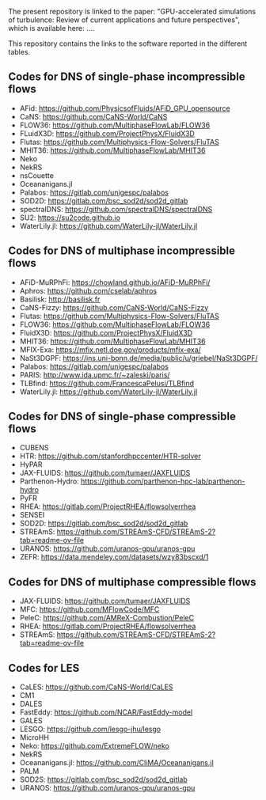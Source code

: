 The present repository is linked to the paper: "GPU-accelerated simulations of turbulence: Review of current applications and future perspectives", which is available here: 
....

This repository contains the links to the software reported in the different tables.

## Codes for DNS of single-phase incompressible flows
- AFid: https://github.com/PhysicsofFluids/AFiD_GPU_opensource
- CaNS: https://github.com/CaNS-World/CaNS
- FLOW36: https://github.com/MultiphaseFlowLab/FLOW36
- FLuidX3D:  https://github.com/ProjectPhysX/FluidX3D
- Flutas: https://github.com/Multiphysics-Flow-Solvers/FluTAS
- MHIT36: https://github.com/MultiphaseFlowLab/MHIT36
- Neko 
- NekRS
- nsCouette
- Oceananigans.jl 
- Palabos: https://gitlab.com/unigespc/palabos
- SOD2D: https://gitlab.com/bsc_sod2d/sod2d_gitlab
- spectralDNS: https://github.com/spectralDNS/spectralDNS
- SU2: https://su2code.github.io
- WaterLily.jl: https://github.com/WaterLily-jl/WaterLily.jl


## Codes for DNS of multiphase incompressible flows
- AFiD-MuRPhFi: https://chowland.github.io/AFiD-MuRPhFi/
- Aphros: https://github.com/cselab/aphros
- Basilisk: http://basilisk.fr
- CaNS-Fizzy: https://github.com/CaNS-World/CaNS-Fizzy
- Flutas: https://github.com/Multiphysics-Flow-Solvers/FluTAS
- FLOW36: https://github.com/MultiphaseFlowLab/FLOW36 
- FluidX3D: https://github.com/ProjectPhysX/FluidX3D
- MHIT36: https://github.com/MultiphaseFlowLab/MHIT36
- MFIX-Exa: https://mfix.netl.doe.gov/products/mfix-exa/
- NaSt3DGPF: https://ins.uni-bonn.de/media/public/u/griebel/NaSt3DGPF/
- Palabos: https://gitlab.com/unigespc/palabos
- PARIS: http://www.ida.upmc.fr/~zaleski/paris/
- TLBfind: https://github.com/FrancescaPelusi/TLBfind
- WaterLily.jl: https://github.com/WaterLily-jl/WaterLily.jl


## Codes for DNS of single-phase compressible flows
- CUBENS
- HTR: https://github.com/stanfordhpccenter/HTR-solver
- HyPAR
- JAX-FLUIDS: https://github.com/tumaer/JAXFLUIDS
- Parthenon-Hydro: https://github.com/parthenon-hpc-lab/parthenon-hydro
- PyFR
- RHEA: https://gitlab.com/ProjectRHEA/flowsolverrhea
- SENSEI
- SOD2D: https://gitlab.com/bsc_sod2d/sod2d_gitlab
- STREAmS: https://github.com/STREAmS-CFD/STREAmS-2?tab=readme-ov-file
- URANOS: https://github.com/uranos-gpu/uranos-gpu
- ZEFR: https://data.mendeley.com/datasets/wzy83bscxd/1


## Codes for DNS of multiphase compressible flows
- JAX-FLUIDS: https://github.com/tumaer/JAXFLUIDS
- MFC: https://github.com/MFlowCode/MFC
- PeleC: https://github.com/AMReX-Combustion/PeleC
- RHEA: https://gitlab.com/ProjectRHEA/flowsolverrhea
- STREAmS: https://github.com/STREAmS-CFD/STREAmS-2?tab=readme-ov-file


## Codes for LES
- CaLES: https://github.com/CaNS-World/CaLES
- CM1
- DALES
- FastEddy: https://github.com/NCAR/FastEddy-model
- GALES
- LESGO: https://github.com/lesgo-jhu/lesgo
- MicroHH
- Neko: https://github.com/ExtremeFLOW/neko
- NekRS
- Oceananigans.jl: https://github.com/CliMA/Oceananigans.jl
- PALM
- SOD2S: https://gitlab.com/bsc_sod2d/sod2d_gitlab
- URANOS: https://github.com/uranos-gpu/uranos-gpu


